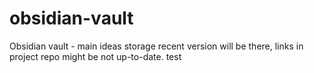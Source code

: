 # obsidian-vault
Obsidian vault - main ideas storage
recent version will be there, links in project repo might be not up-to-date.
test
